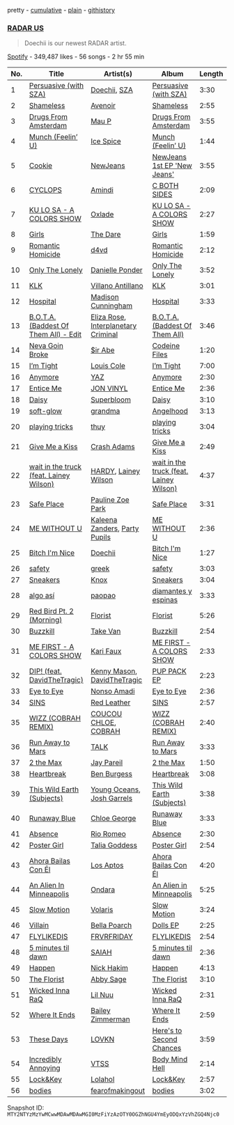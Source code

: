 pretty - [cumulative](/playlists/cumulative/37i9dQZF1DWY0DyDKedRYY.md) - [plain](/playlists/plain/37i9dQZF1DWY0DyDKedRYY) - [githistory](https://github.githistory.xyz/mackorone/spotify-playlist-archive/blob/main/playlists/plain/37i9dQZF1DWY0DyDKedRYY)

### [RADAR US](https://open.spotify.com/playlist/37i9dQZF1DWY0DyDKedRYY)

> Doechii is our newest RADAR artist.

[Spotify](https://open.spotify.com/user/spotify) - 349,487 likes - 56 songs - 2 hr 55 min

| No. | Title | Artist(s) | Album | Length |
|---|---|---|---|---|
| 1 | [Persuasive \(with SZA\)](https://open.spotify.com/track/67v2UHujFruxWrDmjPYxD6) | [Doechii](https://open.spotify.com/artist/4E2rKHVDssGJm2SCDOMMJB), [SZA](https://open.spotify.com/artist/7tYKF4w9nC0nq9CsPZTHyP) | [Persuasive \(with SZA\)](https://open.spotify.com/album/7LYy99hyg4eHQeYkKPuS6R) | 3:30 |
| 2 | [Shameless](https://open.spotify.com/track/2MJlhN2OockKCadeGS4AEP) | [Avenoir](https://open.spotify.com/artist/3Z7onAknzpinUu3KtmgeZb) | [Shameless](https://open.spotify.com/album/1cHm86on0UXY0KepCk1xui) | 2:55 |
| 3 | [Drugs From Amsterdam](https://open.spotify.com/track/0w7JPlp7eEQI2EKW3ayXrv) | [Mau P](https://open.spotify.com/artist/0w1sbtZVQoK6GzV4A4OkCv) | [Drugs From Amsterdam](https://open.spotify.com/album/060SvgMzLKrNzpvVLK5gSo) | 3:55 |
| 4 | [Munch \(Feelin’ U\)](https://open.spotify.com/track/1jOgJN75btuUONIdf57vHz) | [Ice Spice](https://open.spotify.com/artist/3LZZPxNDGDFVSIPqf4JuEf) | [Munch \(Feelin’ U\)](https://open.spotify.com/album/0LgFPcU3P2HLGUtBQTBBpv) | 1:44 |
| 5 | [Cookie](https://open.spotify.com/track/2DwUdMJ5uxv20EhAildreg) | [NewJeans](https://open.spotify.com/artist/6HvZYsbFfjnjFrWF950C9d) | [NewJeans 1st EP 'New Jeans'](https://open.spotify.com/album/1HMLpmZAnNyl9pxvOnTovV) | 3:55 |
| 6 | [CYCLOPS](https://open.spotify.com/track/78ndblGlkOiMHUrrWPgBoL) | [Amindi](https://open.spotify.com/artist/1xQIR56DxgWYZPUvOLRIua) | [C BOTH SIDES](https://open.spotify.com/album/4L0umpEJcMerCrqZmzbhHc) | 2:09 |
| 7 | [KU LO SA \- A COLORS SHOW](https://open.spotify.com/track/2WigMwGJysIh9fRnSJvpjn) | [Oxlade](https://open.spotify.com/artist/3WTrdbZU99dgTtt3ZkyamT) | [KU LO SA \- A COLORS SHOW](https://open.spotify.com/album/36bNKiiUjxUCaAO7QtUVfi) | 2:27 |
| 8 | [Girls](https://open.spotify.com/track/6Oxvmvd1R15OPi86rcj7l5) | [The Dare](https://open.spotify.com/artist/2mqiqsaX4LzFnUP7PmHGAb) | [Girls](https://open.spotify.com/album/0fbfRSUH57gV0Vq4whsgNH) | 1:59 |
| 9 | [Romantic Homicide](https://open.spotify.com/track/1xK59OXxi2TAAAbmZK0kBL) | [d4vd](https://open.spotify.com/artist/5y8tKLUfMvliMe8IKamR32) | [Romantic Homicide](https://open.spotify.com/album/4B3FsNFguOEJ4TWEsct83B) | 2:12 |
| 10 | [Only The Lonely](https://open.spotify.com/track/2vf6KIEKiEEyc1OGr97TII) | [Danielle Ponder](https://open.spotify.com/artist/5rZUNweztKBI1Xy3XhYHoJ) | [Only The Lonely](https://open.spotify.com/album/2r4VTLpIKfKm9tUNIdylPk) | 3:52 |
| 11 | [KLK](https://open.spotify.com/track/2Of9piZALXa4CC7Unxoeeg) | [Villano Antillano](https://open.spotify.com/artist/1pi7nGhOM7PTHR5YEgXVGq) | [KLK](https://open.spotify.com/album/1LnL349QHolcO0vHZxgKLt) | 3:01 |
| 12 | [Hospital](https://open.spotify.com/track/7yELjeC1XSdso8N8EBrVib) | [Madison Cunningham](https://open.spotify.com/artist/3h9TfIgwhovQELlP2jj4xL) | [Hospital](https://open.spotify.com/album/1ENe8pdOhj33eDRWNv6Nd2) | 3:33 |
| 13 | [B.O.T.A\. \(Baddest Of Them All\) \- Edit](https://open.spotify.com/track/39JofJHEtg8I4fSyo7Imft) | [Eliza Rose](https://open.spotify.com/artist/4XC335ouK6pXyq4QiIb8bP), [Interplanetary Criminal](https://open.spotify.com/artist/6uJ51uV5rYzu1MJkC4CceI) | [B.O.T.A\. \(Baddest Of Them All\)](https://open.spotify.com/album/2lQgd3Svp1ZWAzZPLobAPK) | 3:46 |
| 14 | [Neva Goin Broke](https://open.spotify.com/track/3MDay3lotWzIJ9RmuYwi1H) | [$ir Abe](https://open.spotify.com/artist/0uY7BTLDOC5WbA3SlZYUV8) | [Codeine Files](https://open.spotify.com/album/7tgZb9ATpg16l6wcSnOBtT) | 1:20 |
| 15 | [I’m Tight](https://open.spotify.com/track/6kbWgnfjUrDPmuwiROaNVB) | [Louis Cole](https://open.spotify.com/artist/6uIst176jhzooPMetg2rtH) | [I’m Tight](https://open.spotify.com/album/3BRjhB1XOxBPM5AGzJZLmi) | 7:00 |
| 16 | [Anymore](https://open.spotify.com/track/0UYbhQk9tUzDeqjcsfDFRF) | [YAZ](https://open.spotify.com/artist/6VvnLfGL8XDQomLEa91WPk) | [Anymore](https://open.spotify.com/album/78Q3dFiGFA9wZwpm9OSocq) | 2:30 |
| 17 | [Entice Me](https://open.spotify.com/track/27Pdlv16GJgY0fpzOE36ZE) | [JON VINYL](https://open.spotify.com/artist/6PvScqSJuICxvoA3UDYPmu) | [Entice Me](https://open.spotify.com/album/78GOlXZOeGFibF6M4E7auT) | 2:36 |
| 18 | [Daisy](https://open.spotify.com/track/57qEVblwTQpaR09g1XR2YT) | [Superbloom](https://open.spotify.com/artist/3xdggitmc1vFAChxAwhIIL) | [Daisy](https://open.spotify.com/album/5IcszA2oS2W638Ii5h25gZ) | 3:10 |
| 19 | [soft\-glow](https://open.spotify.com/track/2XZrbIxlZ0FPB9plk7d2oE) | [grandma](https://open.spotify.com/artist/2eYwIt8heUiqcnd0Tmkizk) | [Angelhood](https://open.spotify.com/album/5lx540ZgFCIotz9DmoHsQh) | 3:13 |
| 20 | [playing tricks](https://open.spotify.com/track/6zaayoVlfFp5YmQArKWkRG) | [thuy](https://open.spotify.com/artist/3R80OE4RViOWbnuvqh0j8a) | [playing tricks](https://open.spotify.com/album/2qHP34bvPUluFtdG8QRywz) | 3:04 |
| 21 | [Give Me a Kiss](https://open.spotify.com/track/0OXdfW3Q6VJGpg1k5Ik1SW) | [Crash Adams](https://open.spotify.com/artist/6d8NscVVbeMVINZwJDOoN5) | [Give Me a Kiss](https://open.spotify.com/album/0CafPkGhvLKbSwto8FQJq1) | 2:49 |
| 22 | [wait in the truck \(feat\. Lainey Wilson\)](https://open.spotify.com/track/7trjNYF5ek7zX4GKSHQZbP) | [HARDY](https://open.spotify.com/artist/5QNm7E7RU2m64l6Gliu8Oy), [Lainey Wilson](https://open.spotify.com/artist/6tPHARSq45lQ8BSALCfkFC) | [wait in the truck \(feat\. Lainey Wilson\)](https://open.spotify.com/album/2WEFdKzGuoE8eVWCqeC5SA) | 4:37 |
| 23 | [Safe Place](https://open.spotify.com/track/4qRRObsRR0MNKPfGM7p5yD) | [Pauline Zoe Park](https://open.spotify.com/artist/5EtDkb4TepNWQ3k09hrW4T) | [Safe Place](https://open.spotify.com/album/0hvxD5XUvOhvGAJ9pNmIDx) | 3:31 |
| 24 | [ME WITHOUT U](https://open.spotify.com/track/6aEtOtuVYBDfR07qJm8wB3) | [Kaleena Zanders](https://open.spotify.com/artist/0Sz2jslaxjcw2VM5zYh2jK), [Party Pupils](https://open.spotify.com/artist/4F61H4lx1js4wtWfb2Rfnt) | [ME WITHOUT U](https://open.spotify.com/album/1ZiNaETb1Usa0jcYEmxfob) | 2:36 |
| 25 | [Bitch I'm Nice](https://open.spotify.com/track/7u5fFWlc7P46XWECmhyqNo) | [Doechii](https://open.spotify.com/artist/4E2rKHVDssGJm2SCDOMMJB) | [Bitch I'm Nice](https://open.spotify.com/album/1XME8elbyGZ3cmhq3rb7Vg) | 1:27 |
| 26 | [safety](https://open.spotify.com/track/5EQxUpN2n5MUXtqIGbUOzk) | [greek](https://open.spotify.com/artist/23FgP9gxRT6QMcRhsV71kY) | [safety](https://open.spotify.com/album/4hIil1T0kwD96mdWyCOaNT) | 3:03 |
| 27 | [Sneakers](https://open.spotify.com/track/3eLfICfDzCQrP8pOajVGiJ) | [Knox](https://open.spotify.com/artist/61S5H9Lxn1PDUvu1TV0kCX) | [Sneakers](https://open.spotify.com/album/203lgkbyUvtaZAExgXr3Ge) | 3:04 |
| 28 | [algo así](https://open.spotify.com/track/5YZ6ThqD1WBi9g0YSlLsfW) | [paopao](https://open.spotify.com/artist/5AS4y4rlmbUYDCdg35qmI9) | [diamantes y espinas](https://open.spotify.com/album/3o86U2Y7aQCgQe2kQQOz8T) | 3:33 |
| 29 | [Red Bird Pt\. 2 \(Morning\)](https://open.spotify.com/track/4QnkWi5jg50ZVkzBB3PZ4e) | [Florist](https://open.spotify.com/artist/0VIiIxTNLeJOPoMLabwNtr) | [Florist](https://open.spotify.com/album/7EvfFPMMvMJ20olfdEkPBR) | 5:26 |
| 30 | [Buzzkill](https://open.spotify.com/track/4p9ROZgApJpuFRKl2Ffhbu) | [Take Van](https://open.spotify.com/artist/3BLx7avD36sNpMNA1nZ7Dj) | [Buzzkill](https://open.spotify.com/album/67kT2zXqPMCGVAfpEf82yo) | 2:54 |
| 31 | [ME FIRST \- A COLORS SHOW](https://open.spotify.com/track/27r0boXgMC64byb513mJNu) | [Kari Faux](https://open.spotify.com/artist/4c2ighP1wj8E5dVGJDCOiB) | [ME FIRST \- A COLORS SHOW](https://open.spotify.com/album/4xULzJV1dGpBSFI2au8Fdg) | 2:33 |
| 32 | [DIP! \(feat\. DavidTheTragic\)](https://open.spotify.com/track/2rKg3k5vb5514zEA53JwMt) | [Kenny Mason](https://open.spotify.com/artist/4mwdnO2jZrMmMVrjcHsZBv), [DavidTheTragic](https://open.spotify.com/artist/7mQVOW2B7FQ0dJBxwsa2fR) | [PUP PACK EP](https://open.spotify.com/album/5GvIhztKbzBgW2VsSUDLR7) | 2:23 |
| 33 | [Eye to Eye](https://open.spotify.com/track/6la2yQPbuFKD6I1vEaS2bz) | [Nonso Amadi](https://open.spotify.com/artist/6pOz4M7D8ENqfLSFvciEuV) | [Eye to Eye](https://open.spotify.com/album/2lqCLCQj0prUEwqEDxRKIy) | 2:36 |
| 34 | [SINS](https://open.spotify.com/track/3zm96XNTmVVUSL9LEJsMtW) | [Red Leather](https://open.spotify.com/artist/2qltFRTCjw1j67Da9FR8F1) | [SINS](https://open.spotify.com/album/7dBIrsWSqBofw64rRCk6ra) | 2:57 |
| 35 | [WIZZ \(COBRAH REMIX\)](https://open.spotify.com/track/4uK0HBycTNPrY2gBz86aT0) | [COUCOU CHLOE](https://open.spotify.com/artist/5xmw3tD4MbvhA1ay1U0HEC), [COBRAH](https://open.spotify.com/artist/1AHswQqsDNmu1xaE8KpBne) | [WIZZ \(COBRAH REMIX\)](https://open.spotify.com/album/3OxkywfJhqbLeuNopSEVw9) | 2:40 |
| 36 | [Run Away to Mars](https://open.spotify.com/track/6G1Mz5yMgn0ydOlIvTrZ65) | [TALK](https://open.spotify.com/artist/6mx5dgNlLjrDDMyFsgrW87) | [Run Away to Mars](https://open.spotify.com/album/4ks1Xkpt67UXbJamJFZ8et) | 3:33 |
| 37 | [2 the Max](https://open.spotify.com/track/4N9pAupgXexImJ5Vgv1kFz) | [Jay Pareil](https://open.spotify.com/artist/7bROBB1DkMVz52NoCTaIfc) | [2 the Max](https://open.spotify.com/album/0wsQltrC4GfBXEsva0AENk) | 1:50 |
| 38 | [Heartbreak](https://open.spotify.com/track/09314p0WJhfG0mXqlg6hTC) | [Ben Burgess](https://open.spotify.com/artist/7pnTkKShdYS8BnmTHhcEaa) | [Heartbreak](https://open.spotify.com/album/1YNRiSLFpupJgMqZxRyxQx) | 3:08 |
| 39 | [This Wild Earth \(Subjects\)](https://open.spotify.com/track/7AdpVVMu4wK9cUKnpdWGPG) | [Young Oceans](https://open.spotify.com/artist/41crVXG3GeS8TmyWEaPZVr), [Josh Garrels](https://open.spotify.com/artist/16QSVsPKl743hu4U5C18R8) | [This Wild Earth \(Subjects\)](https://open.spotify.com/album/0XZTzEfubkS48pcQoOTbfm) | 3:38 |
| 40 | [Runaway Blue](https://open.spotify.com/track/1RbipP1W7K6A0KuBlOeLwe) | [Chloe George](https://open.spotify.com/artist/5VZn4mB8pS40aE0kujdX2Y) | [Runaway Blue](https://open.spotify.com/album/26fP6qB9XiP01pNDJmwNGL) | 3:33 |
| 41 | [Absence](https://open.spotify.com/track/75iBLNbyhYBG3Rb3zjH5yH) | [Rio Romeo](https://open.spotify.com/artist/22y08IZx7u6SWpsfap1Cub) | [Absence](https://open.spotify.com/album/0AHyYtIAwmfEh2HMbCot65) | 2:30 |
| 42 | [Poster Girl](https://open.spotify.com/track/5cbmKj0MMYHB7Z6VusQpWn) | [Talia Goddess](https://open.spotify.com/artist/4Otn2nALdNCTFUUExiskqw) | [Poster Girl](https://open.spotify.com/album/5YgXXwuwTim607qGUWXbph) | 2:54 |
| 43 | [Ahora Bailas Con Él](https://open.spotify.com/track/5yPI7QUoey5bpyGhecujrR) | [Los Aptos](https://open.spotify.com/artist/4tenlYn9MG8Fda3OyDtPRO) | [Ahora Bailas Con Él](https://open.spotify.com/album/0vZ4LGuN4iAvFp8LzRlTrb) | 4:20 |
| 44 | [An Alien In Minneapolis](https://open.spotify.com/track/6g7jWCRDBhLAABHKbiAiSv) | [Ondara](https://open.spotify.com/artist/33saQZHi434TBuDAXbyU2W) | [An Alien in Minneapolis](https://open.spotify.com/album/0v6BWLBbaTRtVIC2d09Jmk) | 5:25 |
| 45 | [Slow Motion](https://open.spotify.com/track/6KCFVYOU3FOJcffbqkoBlx) | [Volaris](https://open.spotify.com/artist/1gitvozvRIt6HisVREf3Hy) | [Slow Motion](https://open.spotify.com/album/44igOX1YxkX2ZmGxRMNhL3) | 3:24 |
| 46 | [Villain](https://open.spotify.com/track/6y0VIRo9CyIIHBdlPklTl0) | [Bella Poarch](https://open.spotify.com/artist/26cMerAxjx9GedFt0lMDjm) | [Dolls EP](https://open.spotify.com/album/4W8QhTVggLgkJLdsXLLnnz) | 2:25 |
| 47 | [FLYLIKEDIS](https://open.spotify.com/track/2u73qt5DYi05CuJfZDsB4A) | [FRVRFRIDAY](https://open.spotify.com/artist/2jwmP4TgzTGqjCfcXMDayW) | [FLYLIKEDIS](https://open.spotify.com/album/1IiIm2TgBtdkUuuJrmu8Z4) | 2:54 |
| 48 | [5 minutes til dawn](https://open.spotify.com/track/1TBTe5ESmikZkYQW6OIAq5) | [SAIAH](https://open.spotify.com/artist/5ZPYeVqoWNuukwfarvkyJX) | [5 minutes til dawn](https://open.spotify.com/album/5a7WRlBlbNOegtXakhDzSI) | 2:36 |
| 49 | [Happen](https://open.spotify.com/track/4TCMDoYMAGRzmvmBjnqUmw) | [Nick Hakim](https://open.spotify.com/artist/1Goe2NezNnym45kco2xTk6) | [Happen](https://open.spotify.com/album/5pNKUUIVZqaF2U4nkEMxO6) | 4:13 |
| 50 | [The Florist](https://open.spotify.com/track/3LbPPqqqmmvEwjHA8YH4Wo) | [Abby Sage](https://open.spotify.com/artist/4aej3kKLxSLM0WauTSfZ7k) | [The Florist](https://open.spotify.com/album/1CcPFEX5L52OeFXHlqI4pa) | 3:10 |
| 51 | [Wicked Inna RaQ](https://open.spotify.com/track/6Qc6KIe2HMCtHAE8M7PC4s) | [Lil Nuu](https://open.spotify.com/artist/4BcULtFSsSVrAC5TbjPHWE) | [Wicked Inna RaQ](https://open.spotify.com/album/2UQE2FyVFL2Sk3JLzqvmV7) | 2:31 |
| 52 | [Where It Ends](https://open.spotify.com/track/7lNezbnIXBbgNmFOa9dt1c) | [Bailey Zimmerman](https://open.spotify.com/artist/3win9vGIxFfBRag9S63wwf) | [Where It Ends](https://open.spotify.com/album/7bLUJsXoEiVopKhg1syj2l) | 2:59 |
| 53 | [These Days](https://open.spotify.com/track/28NO4haOJz6PXeDP1IwoMa) | [LOVKN](https://open.spotify.com/artist/2bEFxVGVlzEIEdDAaQZCrc) | [Here's to Second Chances](https://open.spotify.com/album/0Pko8NSnBtYKA8azsgODxB) | 3:59 |
| 54 | [Incredibly Annoying](https://open.spotify.com/track/5ZhHBwK0PGOR2u7cROxpmT) | [VTSS](https://open.spotify.com/artist/0zo109NM3S7CqHpvlXwqEN) | [Body Mind Hell](https://open.spotify.com/album/18IjZBVEOQrzENrx7012bd) | 2:14 |
| 55 | [Lock&Key](https://open.spotify.com/track/7xpdg8CYqEj9khHJECllMm) | [Lolahol](https://open.spotify.com/artist/1qw9DrknRpBITBeyhmeDSn) | [Lock&Key](https://open.spotify.com/album/1lN9DhBjJz4CBLa2vRT3jo) | 2:57 |
| 56 | [bodies](https://open.spotify.com/track/4kXdLQaiCpqSdM9OTpvfZe) | [fearofmakingout](https://open.spotify.com/artist/6dYf0mDvC886saRIV4on5c) | [bodies](https://open.spotify.com/album/6nJVoyXol3qPhMdBS4VaFh) | 3:02 |

Snapshot ID: `MTY2NTYzMzYwMCwwMDAwMDAwMGI0MzFiYzAzOTY0OGZhNGU4YmEyODQxYzVhZGQ4Njc0`
